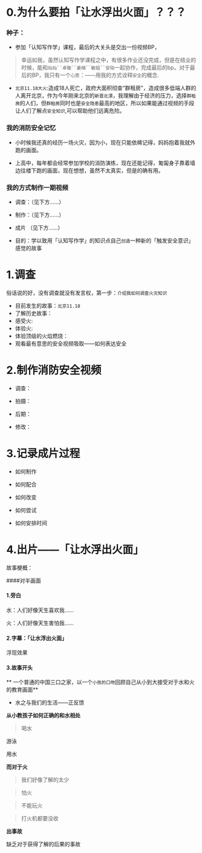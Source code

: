 # 0.为什么要拍「让水浮出火面」？？？

### 种子：

- 参加「认知写作学」课程，最后的大关头是交出一份视频BP，

 > 幸运如我，虽然认知写作学课程之中，有很多作业还没完成，但是在结业的时候，能和`灿灿``卓璇``姜楠``敏姐``安珀`一起协作，完成最后的bp。对于最后的BP，我只有一个`心愿`：——用我的方式诠释`安全`的概念.

- `北京11.18大火`:造成18人死亡，政府大面积彻查“群租房”，造成很多低端人群的人离开北京，作为今年刚来北京的`新晋北漂`，我理解由于经济的压力，选择`群租房`的人们，但`群租房`同时也是`安全隐患`最高的地区，所以如果能通过视频的手段让人们了解点`安全知识`,可以帮助他们远离危险。

### 我的消防安全记忆

- 小时候我还真的经历一场火灾，因为小，现在只能依稀记得，妈妈抱着我就外跑的画面。

- 上高中，每年都会经常参加学校的消防演练，现在还能记得，匍匐身子靠着墙边往楼下跑的画面，现在想想，虽然不太真实，但是的确有用。

### 我的方式制作一期视频

- 调查：（见下方……）

- 制作：（见下方……）

- 成片 （见下方……）

- 目的：学以致用「认知写作学」的知识点自己`创造`一种新的「触发安全意识」感觉的故事

# 1.调查

俗话说的好，没有调查就没有发言权，第一步：`介绍我如何调查火灾知识`


 - 目前发生的故事：`北京11.18`
 - 了解历史故事：
 - 感受火:
 - 体验火:
 - 体验顶级的火焰燃烧：
 - 观看最有意思的安全视频吸取——如何表达安全

# 2.制作消防安全视频
 
 - 调查：
 
 - 拍摄：
 
 - 后期：
 
 - 修改：
 
 
# 3.记录成片过程

- 如何制作

- 如何配合

- 如何改变

- 如何尝试

- 如何安排时间
 
# 4.出片——「让水浮出火面」

故事梗概：

####对半画面 

#### 1.旁白

水：人们好像天生喜欢我……

火：人们好像天生害怕我……

#### 2.字幕：「让水浮出火面」

浮现效果

#### 3.故事开头

** 一个普通的中国三口之家，以一个`小孩的口吻`回顾自己从小到大接受对于水和火的教育画面**

- 水之与我们的生活——正反馈

**从小教孩子如何正确的和水相处**

 > 喝水
 >
  游泳
 >
 用水

**而对于火**

> 我们好像了解的太少

> 怕火

> 不能玩火

> 打火机都要没收

**出事故**

缺乏对于获得了解的后果的事故

 
